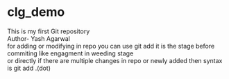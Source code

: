 # clg_demo
This is my first Git repository 
<br>
Author- Yash Agarwal 
<br>
for adding or modifying in repo you can use 
git add<filename> it is the stage before commiting like engagment in weeding stage  
or directly if there are multiple changes in repo or newly added then syntax is git add .(dot)
